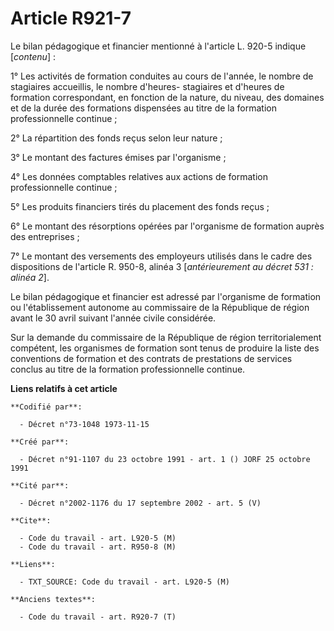 # Article R921-7

Le bilan pédagogique et financier mentionné à l'article L. 920-5 indique [*contenu*] : 

1° Les activités de formation conduites au cours de l'année, le nombre de stagiaires accueillis, le nombre d'heures-
stagiaires et d'heures de formation correspondant, en fonction de la nature, du niveau, des domaines et de la durée des
formations dispensées au titre de la formation professionnelle continue ;

2° La répartition des fonds reçus selon leur nature ;

3° Le montant des factures émises par l'organisme ;

4° Les données comptables relatives aux actions de formation professionnelle continue ;

5° Les produits financiers tirés du placement des fonds reçus ;

6° Le montant des résorptions opérées par l'organisme de formation auprès des entreprises ;

7° Le montant des versements des employeurs utilisés dans le cadre des dispositions de l'article R. 950-8, alinéa 3
[*antérieurement au décret 531 : alinéa 2*].

Le bilan pédagogique et financier est adressé par l'organisme de formation ou l'établissement autonome au commissaire de la
République de région avant le 30 avril suivant l'année civile considérée.

Sur la demande du commissaire de la République de région territorialement compétent, les organismes de formation sont tenus
de produire la liste des conventions de formation et des contrats de prestations de services conclus au titre de la formation
professionnelle continue.

**Liens relatifs à cet article**

	**Codifié par**:

	  - Décret n°73-1048 1973-11-15

	**Créé par**:

	  - Décret n°91-1107 du 23 octobre 1991 - art. 1 () JORF 25 octobre 1991

	**Cité par**:

	  - Décret n°2002-1176 du 17 septembre 2002 - art. 5 (V)

	**Cite**:

	  - Code du travail - art. L920-5 (M)
	  - Code du travail - art. R950-8 (M)

	**Liens**:

	  - TXT_SOURCE: Code du travail - art. L920-5 (M)

	**Anciens textes**:

	  - Code du travail - art. R920-7 (T)
